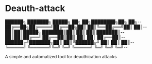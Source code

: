 # Deauth-attack



██████╗ ███████╗ █████╗ ██╗   ██╗████████╗██╗  ██╗--  
██╔══██╗██╔════╝██╔══██╗██║   ██║╚══██╔══╝██║  ██║--  
██║__██║█████╗  ███████║██║   ██║   ██║   ███████║--  
██║__██║██╔══╝  ██╔══██║██║   ██║   ██║   ██╔══██║--  
██████╔╝███████╗██║  ██║╚██████╔╝   ██║   ██║  ██║--  
╚═════╝ ╚══════╝╚═╝  ╚═╝ ╚═════╝    ╚═╝   ╚═╝  ╚═╝--  



A simple and automatized tool for deauthication attacks
